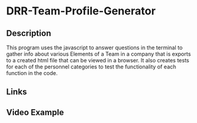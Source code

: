 # DRR-Team-Profile-Generator

## Description
This program uses the javascript to answer questions in the terminal to gather info about various Elements of a Team in a company that is exports to a created html file that can be viewed in a browser. It also creates tests for each of the personnel categories to test the functionality of each function in the code.

## Links





## Video Example

